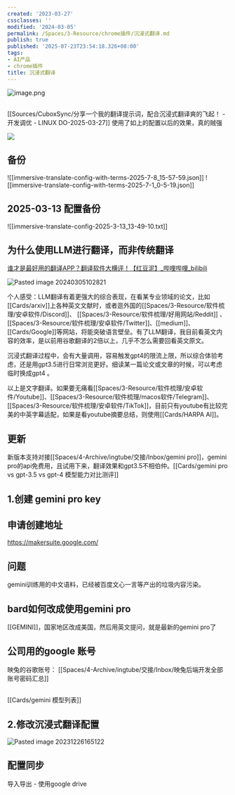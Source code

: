 ```yaml
---
created: '2023-03-27'
cssclasses: ''
modified: '2024-03-05'
permalink: /Spaces/3-Resource/chrome插件/沉浸式翻译.md
publish: true
published: '2025-07-23T23:54:18.326+08:00'
tags:
- AI产品
- chrome插件
title: 沉浸式翻译
---
```

![image.png](https://pub-pic.oldwinter.top/2025/07/d902404852b5ed0e129cf542101f80e4.png)


## 

[[Sources/CuboxSync/分享一个我的翻译提示词，配合沉浸式翻译爽的飞起！ - 开发调优 - LINUX DO-2025-03-27]]
使用了如上的配置以后的效果，真的贼强

![](https://pub-pic.oldwinter.top/2025/04/a851124754bac351770cfe6ee940a722.png)

## 备份

![[immersive-translate-config-with-terms-2025-7-8_15-57-59.json]]
![[immersive-translate-config-with-terms-2025-7-1_0-5-19.json]]

## 2025-03-13 配置备份
![[immersive-translate-config-2025-3-13_13-49-10.txt]]

## 为什么使用LLM进行翻译，而非传统翻译

[谁才是最好用的翻译APP？翻译软件大横评！【红豆泥】\_哔哩哔哩\_bilibili](https://www.bilibili.com/video/BV1BC411W7zB/?vd_source=c16ee9cfb2023d2af8428dbfe604b72f)

![Pasted image 20240305102821](https://pub-pic.oldwinter.top/2025/06/75c2c6feacae34798cf94c7dc0eccfc7.png)

个人感受：LLM翻译有着更强大的综合表现，在看某专业领域的论文，比如[[Cards/arxiv]]上各种英文文献时，或者逛外国的[[Spaces/3-Resource/软件梳理/安卓软件/Discord]]、 [[Spaces/3-Resource/软件梳理/好用网站/Reddit]] 、[[Spaces/3-Resource/软件梳理/安卓软件/Twitter]]、[[medium]]、[[Cards/Google]]等网站，将能突破语言壁垒。有了LLM翻译，我目前看英文内容的效率，是以前用谷歌翻译的2倍以上，几乎不怎么需要回看英文原文。

沉浸式翻译过程中，会有大量调用，容易触发gpt4的限流上限，所以综合体验考虑，还是用gpt3.5进行日常浏览更好。细读某一篇论文或文章的时候，可以考虑临时换成gpt4 。

以上是文字翻译。如果要无痛看[[Spaces/3-Resource/软件梳理/安卓软件/Youtube]]、[[Spaces/3-Resource/软件梳理/macos软件/Telegram]]、[[Spaces/3-Resource/软件梳理/安卓软件/TikTok]]，目前只有youtube有比较完美的中英字幕适配，如果是看youtube摘要总结，则使用[[Cards/HARPA AI]]。
## 更新

新版本支持对接[[Spaces/4-Archive/ingtube/交接/Inbox/gemini pro]]，gemini pro的api免费用，且试用下来，翻译效果和gpt3.5不相伯仲。[[Cards/gemini pro vs gpt-3.5 vs gpt-4 模型能力对比测评]]

## 1.创建 gemini pro key

## 申请创建地址
https://makersuite.google.com/

## 问题
gemini训练用的中文语料，已经被百度文心一言等产出的垃圾内容污染。

## bard如何改成使用gemini pro
[[GEMINI]]，国家地区改成美国，然后用英文提问，就是最新的gemini pro了

## 公司用的google 账号

映兔的谷歌账号：
[[Spaces/4-Archive/ingtube/交接/Inbox/映兔后端开发全部账号密码汇总]]

## 
[[Cards/gemini 模型列表]]


## 2.修改沉浸式翻译配置

![Pasted image 20231226165122](https://pub-pic.oldwinter.top/2025/06/7f0759dae8d560b7cc542a182765be34.png)

## 配置同步

导入导出 - 使用google drive

